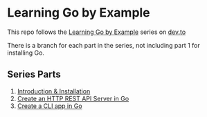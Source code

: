 # Learning Go by Example

This repo follows the [Learning Go by Example](https://dev.to/aurelievache/series/13751) series on [dev.to](https://dev.to)

There is a branch for each part in the series, not including part 1 for installing Go.

## Series Parts

1. [Introduction & Installation](https://dev.to/aurelievache/learning-go-by-examples-introduction-448n)
2. [Create an HTTP REST API Server in Go](https://dev.to/aurelievache/learning-go-by-examples-part-2-create-an-http-rest-api-server-in-go-1cdm)
3. [Create a CLI app in Go](https://dev.to/aurelievache/learning-go-by-examples-part-3-create-a-cli-app-in-go-1h43)
